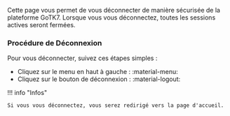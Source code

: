 Cette page vous permet de vous déconnecter de manière sécurisée de la plateforme GoTK7. Lorsque vous vous déconnectez, toutes les sessions actives seront fermées.

### **Procédure de Déconnexion**

Pour vous déconnecter, suivez ces étapes simples :

- Cliquez sur le menu en haut à gauche : :material-menu:
- Cliquez sur le bouton de déconnexion : :material-logout:

!!! info "Infos"

    Si vous vous déconnectez, vous serez redirigé vers la page d'accueil.
